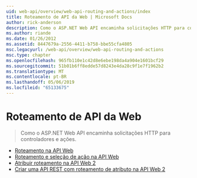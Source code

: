 ```yaml
---
uid: web-api/overview/web-api-routing-and-actions/index
title: Roteamento de API da Web | Microsoft Docs
author: rick-anderson
description: Como o ASP.NET Web API encaminha solicitações HTTP para controladores e ações.
ms.author: riande
ms.date: 01/26/2012
ms.assetid: 8447679a-2556-4411-b758-bbe55cfa4805
msc.legacyurl: /web-api/overview/web-api-routing-and-actions
msc.type: chapter
ms.openlocfilehash: 965fb110e1c42d8e6ebe198da4a904e1601bcf29
ms.sourcegitcommit: 51b01b6ff8edde57d8243e4da28c9f1e7f1962b2
ms.translationtype: MT
ms.contentlocale: pt-BR
ms.lasthandoff: 05/06/2019
ms.locfileid: "65133675"
---
```

# <a name="web-api-routing"></a>Roteamento de API da Web

> Como o ASP.NET Web API encaminha solicitações HTTP para controladores e ações.

- [Roteamento na API Web](routing-in-aspnet-web-api.md)
- [Roteamento e seleção de ação na API Web](routing-and-action-selection.md)
- [Atribuir roteamento na API Web 2](attribute-routing-in-web-api-2.md)
- [Criar uma API REST com roteamento de atributo na API Web 2](create-a-rest-api-with-attribute-routing.md)
